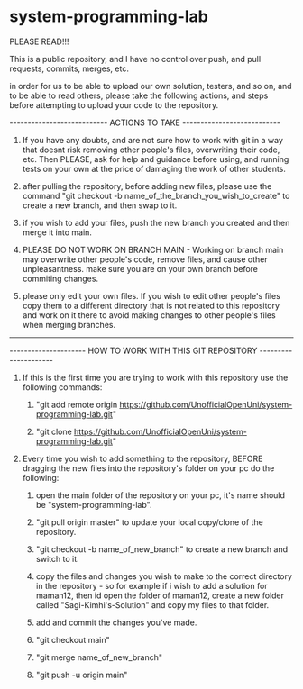 # system-programming-lab
PLEASE READ!!!

This is a public repository, and I have no control over push, and pull
requests, commits, merges, etc.

in order for us to be able to upload our own solution, testers, and so on,
and to be able to read others, please take the following actions, and
steps before attempting to upload your code to the repository.

--------------------------- ACTIONS TO TAKE ---------------------------

1.	If you have any doubts, and are not sure how to work with git
	in a way that doesnt risk removing other people's files, overwriting their
	code, etc. Then PLEASE, ask for help and guidance before using,
	and running tests on your own at the price of damaging the work
	of other students.
	
2.	after pulling the repository, before adding new files, please
	use the command "git checkout -b name_of_the_branch_you_wish_to_create"
	to create a new branch, and then swap to it.
	
3.	if you wish to add your files, push the new branch you created and then
	merge it into main. 

4.	PLEASE DO NOT WORK ON BRANCH MAIN - Working on branch main may overwrite
	other people's code, remove files, and cause other unpleasantness.
	make sure you are on your own branch before commiting changes.
	
5.	please only edit your own files. If you wish to edit other people's
	files copy them to a different directory that is not related to this 
	repository and work on it there to avoid making changes to other people's
	files when merging branches.

----------------------------------------------------------------------------


--------------------- HOW TO WORK WITH THIS GIT REPOSITORY ---------------------

1.	If this is the first time you are trying to work with this repository
	use the following commands: 
	
	1)	"git add remote origin https://github.com/UnofficialOpenUni/system-programming-lab.git"
	
	2)	"git clone https://github.com/UnofficialOpenUni/system-programming-lab.git"

2.	Every time you wish to add something to the repository, BEFORE dragging
	the new files into the repository's folder on your pc do the following:
	
	1)	open the main folder of the repository on your pc,
		it's name should be "system-programming-lab".
		
	2)	"git pull origin master" to update your local
		copy/clone of the repository.
		
	3)	"git checkout -b name_of_new_branch" to create a new branch and switch to it.
	
	4)	copy the files and changes you wish to make to the correct directory in the
		repository - so for example if i wish to add a solution for maman12,
		then id open the folder of maman12, create a new folder called
		"Sagi-Kimhi's-Solution" and copy my files to that folder.
		
	5)	add and commit the changes you've made.
	
	6)	"git checkout main"
	
	7)	"git merge name_of_new_branch"
	
	8)	"git push -u origin main"
	
	
	
	
	
	
	
	
	
	
	
	
	
	
	
	
	
	
	
	
	
